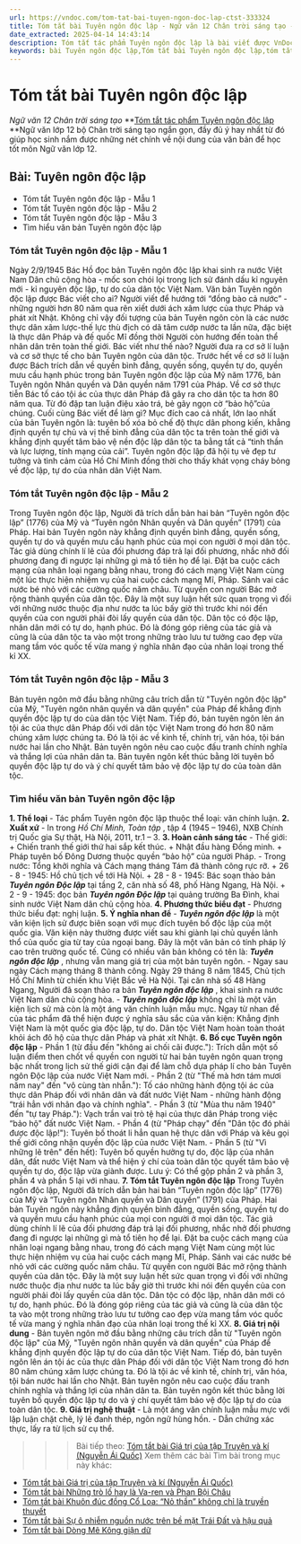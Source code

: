 ```yaml
---
url: https://vndoc.com/tom-tat-bai-tuyen-ngon-doc-lap-ctst-333324
title: Tóm tắt bài Tuyên ngôn độc lập - Ngữ văn 12 Chân trời sáng tạo - VnDoc.com
date_extracted: 2025-04-14 14:43:14
description: Tóm tắt tác phẩm Tuyên ngôn độc lập là bài viết được VnDoc biên soạn và đăng tải với các mẫu tóm tắt ngắn nhất, phục vụ bài học môn Ngữ Văn 12 Chân trời sáng tạo
keywords: bài Tuyên ngôn độc lập,Tóm tắt bài Tuyên ngôn độc lập,tóm tắt ngữ văn 12,Tóm tắt Tuyên ngôn độc lập ngắn gọn,Tóm tắt Tuyên ngôn độc lập hay nhất,Tóm tắt Tuyên ngôn độc lập siêu ngắn,tóm tắt văn 12 Chân trời sáng tạo,tóm tắt tác phẩm ngữ văn 12,tóm tắt ngữ văn 12 Chân trời sáng tạo
---
```


# Tóm tắt bài Tuyên ngôn độc lập
 _Ngữ văn 12 Chân trời sáng tạo_
**[Tóm tắt tác phẩm Tuyên ngôn độc lập](<https://vndoc.com/tom-tat-bai-tuyen-ngon-doc-lap-ctst-333324>) **Ngữ văn lớp 12 bộ Chân trời sáng tạo ngắn gọn, đầy đủ ý hay nhất từ đó giúp học sinh nắm được những nét chính về nội dung của văn bản để học tốt môn Ngữ văn lớp 12.
## Bài: Tuyên ngôn độc lập
  * Tóm tắt Tuyên ngôn độc lập - Mẫu 1
  * Tóm tắt Tuyên ngôn độc lập - Mẫu 2
  * Tóm tắt Tuyên ngôn độc lập - Mẫu 3
  * Tìm hiểu văn bản Tuyên ngôn độc lập

### **Tóm tắt Tuyên ngôn độc lập - Mẫu 1**
Ngày 2/9/1945 Bác Hồ đọc bản Tuyên ngôn độc lập khai sinh ra nước Việt Nam Dân chủ cộng hòa - mốc son chói lọi trong lịch sử đánh dấu kỉ nguyên mới - kỉ nguyên độc lập, tự do của dân tộc Việt Nam. Văn bản Tuyên ngôn độc lập được Bác viết cho ai? Người viết để hướng tới “đồng bào cả nước” - những người hơn 80 năm qua rên xiết dưới ách xâm lược của thực Pháp và phát xít Nhật. Không chỉ vậy đối tượng của bản Tuyên ngôn còn là các nước thực dân xâm lược-thế lực thù địch có dã tâm cướp nước ta lần nữa, đặc biệt là thực dân Pháp và đế quốc Mĩ đồng thời Người còn hướng đến toàn thể nhân dân trên toàn thế giới. Bác viết như thế nào? Người đưa ra cơ sở lí luận và cơ sở thực tế cho bản Tuyên ngôn của dân tộc. Trước hết về cơ sở lí luận được Bách trích dẫn về quyền bình đẳng, quyền sống, quyền tự do, quyền mưu cầu hạnh phúc trong bản Tuyên ngôn độc lập của Mỹ năm 1776, bản Tuyên ngôn Nhân quyền và Dân quyền năm 1791 của Pháp. Về cơ sở thực tiễn Bác tố cáo tội ác của thực dân Pháp đã gây ra cho dân tộc ta hơn 80 năm qua. Từ đó đập tan luận điệu xảo trá, bẻ gãy ngọn cờ “bảo hộ”của chúng. Cuối cùng Bác viết để làm gì? Mục đích cao cả nhất, lớn lao nhất của bản Tuyên ngôn là: tuyên bố xóa bỏ chế độ thực dân phong kiến, khẳng định quyền tự chủ và vị thế bình đẳng của dân tộc ta trên toàn thế giới và khẳng định quyết tâm bảo vệ nền độc lập dân tộc ta bằng tất cả “tinh thần và lực lượng, tính mạng của cải”. Tuyên ngôn độc lập đã hội tụ vẻ đẹp tư tưởng và tình cảm của Hồ Chí Minh đồng thời cho thấy khát vọng cháy bỏng về độc lập, tự do của nhân dân Việt Nam.
### **Tóm tắt Tuyên ngôn độc lập - Mẫu 2**
Trong Tuyên ngôn độc lập, Người đã trích dẫn bản hai bản “Tuyên ngôn độc lập” \(1776\) của Mỹ và “Tuyên ngôn Nhân quyền và Dân quyền” \(1791\) của Pháp. Hai bản Tuyên ngôn này khẳng định quyền bình đẳng, quyền sống, quyền tự do và quyền mưu cầu hạnh phúc của mọi con người ở mọi dân tộc. Tác giả dùng chính lí lẽ của đối phương đáp trả lại đối phương, nhắc nhở đối phương đang đi ngược lại những gì mà tổ tiên họ để lại. Đặt ba cuộc cách mạng của nhân loại ngang bằng nhau, trong đó cách mạng Việt Nam cùng một lúc thực hiện nhiệm vụ của hai cuộc cách mạng Mĩ, Pháp. Sánh vai các nước bé nhỏ với các cường quốc năm châu. Từ quyền con người Bác mở rộng thành quyền của dân tộc. Đây là một suy luận hết sức quan trọng vì đối với những nước thuộc địa như nước ta lúc bấy giờ thì trước khi nói đến quyền của con người phải đòi lấy quyền của dân tộc. Dân tộc có độc lập, nhân dân mới có tự do, hạnh phúc. Đó là đóng góp riêng của tác giả và cũng là của dân tộc ta vào một trong những trào lưu tư tưởng cao đẹp vừa mang tầm vóc quốc tế vừa mang ý nghĩa nhân đạo của nhân loại trong thế kỉ XX.
### **Tóm tắt Tuyên ngôn độc lập - Mẫu 3**
Bản tuyên ngôn mở đầu bằng những câu trích dẫn từ "Tuyên ngôn độc lập" của Mỹ, "Tuyên ngôn nhân quyền và dân quyền" của Pháp để khẳng định quyền độc lập tự do của dân tộc Việt Nam. Tiếp đó, bản tuyên ngôn lên án tội ác của thực dân Pháp đối với dân tộc Việt Nam trong đó hơn 80 năm chúng xâm lược chúng ta. Đó là tội ác về kinh tế, chính trị, văn hóa, tội bán nước hai lần cho Nhật. Bản tuyên ngôn nêu cao cuộc đấu tranh chính nghĩa và thắng lợi của nhân dân ta. Bản tuyên ngôn kết thúc bằng lời tuyên bố quyền độc lập tự do và ý chí quyết tâm bảo vệ độc lập tự do của toàn dân tộc.
### **Tìm hiểu văn bản Tuyên ngôn độc lập**
**1\. Thể loại**
\- Tác phẩm Tuyên ngôn độc lập thuộc thể loại: văn chính luận.
**2\. Xuất xứ**
\- In trong _Hồ Chí Minh, Toàn tập_ , tập 4 \(1945 – 1946\), NXB Chính trị Quốc gia Sự thật, Hà Nội, 2011, tr.1 – 3.
**3\. Hoàn cảnh sáng tác**
\- Thế giới:
\+ Chiến tranh thế giới thứ hai sắp kết thúc.
\+ Nhật đầu hàng Đồng minh.
\+ Pháp tuyên bố Đông Dương thuộc quyền “bảo hộ” của người Pháp.
\- Trong nước: Tổng khởi nghĩa và Cách mạng tháng Tám đã thành công rực rỡ.
\+ 26 - 8 - 1945: Hồ chủ tịch về tới Hà Nội.
\+ 28 - 8 - 1945: Bác soạn thảo bản **_Tuyên ngôn Độc lập_** tại tầng 2, căn nhà số 48, phố Hàng Ngang, Hà Nội.
\+ 2 - 9 - 1945: đọc bản **_Tuyên ngôn Độc lập_** tại quảng trường Ba Đình, khai sinh nước Việt Nam dân chủ cộng hòa.
**4\. Phương thức biểu đạt**
\- Phương thức biểu đạt: nghị luận.
**5\. Ý nghĩa nhan đề**
\- **_Tuyên ngôn độc lập_** là một văn kiện lịch sử được biên soạn với mục đích tuyên bố độc lập của một quốc gia. Văn kiện này thường được viết sau khi giành lại chủ quyền lãnh thổ của quốc gia từ tay của ngoại bang. Đây là một văn bản có tính pháp lý cao trên trường quốc tế. Cũng có nhiều văn bản không có tên là: **_Tuyên ngôn độc lập_** , nhưng vẫn mang giá trị của một bản tuyên ngôn.
\- Ngay sau ngày Cách mạng tháng 8 thành công. Ngày 29 tháng 8 năm 1845, Chủ tịch Hồ Chí Minh từ chiến khu Việt Bắc về Hà Nội. Tại căn nhà số 48 Hàng Ngang, Người đã soạn thảo ra bản **_Tuyên ngôn độc lập_** , khai sinh ra nước Việt Nam dân chủ cộng hòa.
\- **_Tuyên ngôn độc lập_** không chỉ là một văn kiện lịch sử mà còn là một áng văn chính luận mẫu mực. Ngay từ nhan đề của tác phẩm đã thể hiện được ý nghĩa sâu sắc của văn kiện: Khẳng định Việt Nam là một quốc gia độc lập, tự do. Dân tộc Việt Nam hoàn toàn thoát khỏi ách đô hộ của thực dân Pháp và phát xít Nhật.
**6\. Bố cục Tuyên ngôn độc lập**
\- Phần 1 \(từ đầu đến "không ai chối cãi được."\): Trích dẫn một số luận điểm then chốt về quyền con người từ hai bản tuyên ngôn quan trọng bậc nhất trong lịch sử thế giới cận đại để làm chỗ dựa pháp lí cho bản Tuyên ngôn Độc lập của nước Việt Nam mới.
\- Phần 2 \(từ "Thế mà hơn tám mươi năm nay" đến "vô cùng tàn nhẫn."\): Tố cáo những hành động tội ác của thực dân Pháp đối với nhân dân và đất nước Việt Nam - những hành động “trái hẳn với nhân đạo và chính nghĩa".
\- Phần 3 \(từ "Mùa thu năm 1940" đến "tự tay Pháp."\): Vạch trần vai trò tệ hại của thực dân Pháp trong việc “bảo hộ" đất nước Việt Nam.
\- Phần 4 \(từ "Pháp chạy" đến "Dân tộc đó phải được độc lập\!"\): Tuyên bố thoát li hẳn quan hệ thực dân với Pháp và kêu gọi thế giới công nhận quyền độc lập của nước Việt Nam.
\- Phần 5 \(từ "Vì những lẽ trên" đến hết\): Tuyên bố quyền hưởng tự do, độc lập của nhân dân, đất nước Việt Nam và thể hiện ý chí của toàn dân tộc quyết tâm bảo vệ quyền tự do, độc lập vừa giành được.
Lưu ý: Có thể gộp phần 2 và phần 3, phần 4 và phần 5 lại với nhau.
**7\. Tóm tắt Tuyên ngôn độc lập**
Trong Tuyên ngôn độc lập, Người đã trích dẫn bản hai bản “Tuyên ngôn độc lập” \(1776\) của Mỹ và “Tuyên ngôn Nhân quyền và Dân quyền” \(1791\) của Pháp. Hai bản Tuyên ngôn này khẳng định quyền bình đẳng, quyền sống, quyền tự do và quyền mưu cầu hạnh phúc của mọi con người ở mọi dân tộc. Tác giả dùng chính lí lẽ của đối phương đáp trả lại đối phương, nhắc nhở đối phương đang đi ngược lại những gì mà tổ tiên họ để lại. Đặt ba cuộc cách mạng của nhân loại ngang bằng nhau, trong đó cách mạng Việt Nam cùng một lúc thực hiện nhiệm vụ của hai cuộc cách mạng Mĩ, Pháp. Sánh vai các nước bé nhỏ với các cường quốc năm châu. Từ quyền con người Bác mở rộng thành quyền của dân tộc. Đây là một suy luận hết sức quan trọng vì đối với những nước thuộc địa như nước ta lúc bấy giờ thì trước khi nói đến quyền của con người phải đòi lấy quyền của dân tộc. Dân tộc có độc lập, nhân dân mới có tự do, hạnh phúc. Đó là đóng góp riêng của tác giả và cũng là của dân tộc ta vào một trong những trào lưu tư tưởng cao đẹp vừa mang tầm vóc quốc tế vừa mang ý nghĩa nhân đạo của nhân loại trong thế kỉ XX.
**8\. Giá trị nội dung**
\- Bản tuyên ngôn mở đầu bằng những câu trích dẫn từ "Tuyên ngôn độc lập" của Mỹ, "Tuyên ngôn nhân quyền và dân quyền" của Pháp để khẳng định quyền độc lập tự do của dân tộc Việt Nam. Tiếp đó, bản tuyên ngôn lên án tội ác của thực dân Pháp đối với dân tộc Việt Nam trong đó hơn 80 năm chúng xâm lược chúng ta. Đó là tội ác về kinh tế, chính trị, văn hóa, tội bán nước hai lần cho Nhật. Bản tuyên ngôn nêu cao cuộc đấu tranh chính nghĩa và thắng lợi của nhân dân ta. Bản tuyên ngôn kết thúc bằng lời tuyên bố quyền độc lập tự do và ý chí quyết tâm bảo vệ độc lập tự do của toàn dân tộc.
**9\. Giá trị nghệ thuật**
\- Là một áng văn chính luận mẫu mực với lập luận chặt chẽ, lý lẽ đanh thép, ngôn ngữ hùng hồn.
\- Dẫn chứng xác thực, lấy ra từ lịch sử cụ thể.
>>> Bài tiếp theo: [Tóm tắt bài Giá trị của tập Truyện và kí \(Nguyễn Ái Quốc\)](<https://vndoc.com/tom-tat-bai-gia-tri-cua-tap-truyen-va-ki-nguyen-ai-quoc-333326>)
Xem thêm các bài Tìm bài trong mục này khác:
  * [Tóm tắt bài Giá trị của tập Truyện và kí \(Nguyễn Ái Quốc\)](</tom-tat-bai-gia-tri-cua-tap-truyen-va-ki-nguyen-ai-quoc-333326>)
  * [Tóm tắt bài Những trò lố hay là Va-ren và Phan Bội Châu](</tom-tat-bai-nhung-tro-lo-hay-la-va-ren-va-phan-boi-chau-ctst-333328>)
  * [Tóm tắt bài Khuôn đúc đồng Cổ Loa: “Nỏ thần” không chỉ là truyền thuyết](</tom-tat-bai-khuon-duc-dong-co-loa-no-than-khong-chi-la-truyen-thuyet-333333>)
  * [Tóm tắt bài Sự ô nhiễm nguồn nước trên bề mặt Trái Đất và hậu quả](</tom-tat-bai-su-o-nhiem-nguon-nuoc-tren-be-mat-trai-dat-va-hau-qua-333334>)
  * [Tóm tắt bài Dòng Mê Kông giận dữ](</tom-tat-bai-dong-me-kong-gian-du-333336>)

